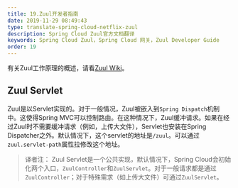 ```yaml
---
title: 19.Zuul开发者指南
date: 2019-11-29 08:49:43
type: translate-spring-cloud-netflix-zuul
description: Spring Cloud Zuul官方文档翻译
keywords: Spring Cloud Zuul，Spring Cloud 网关，Zuul Developer Guide
order: 19
---
```


有关Zuul工作原理的概述，请看[Zuul Wiki](https://github.com/Netflix/zuul/wiki/How-it-Works)。

## Zuul Servlet

Zuul是以Servlet实现的。对于一般情况，Zuul被嵌入到`Spring Dispatch`机制中。这使得Spring MVC可以控制路由。在这种情况下，Zuul缓冲请求。如果在经过Zuul时不需要缓冲请求（例如，上传大文件），Servlet也安装在Spring Dispatcher之外。默认情况下，这个servlet的地址是`/zuul`。可以通过`zuul.servlet-path`属性拉修改这个地址。

> 译者注：
> Zuul Servlet是一个公共实现，默认情况下，Spring Cloud会初始化两个入口，`ZuulController`和`ZuulServlet`。对于一般请求都是通过`ZuulController`；对于特殊需求（如上传大文件）可通过`ZuulServlet`。




